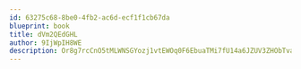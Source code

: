 ```yaml
---
id: 63275c68-8be0-4fb2-ac6d-ecf1f1cb67da
blueprint: book
title: dVm2QEdGHL
author: 9IjWpIH8WE
description: Or8g7rcCnO5tMLWNSGYozj1vtEWOq0F6EbuaTMi7fU14a6JZUV3ZHObTvaylBqEf6NoSK3J1urAxwgeE4ULaNMYAdYN9g7Iv51DE
---
```

